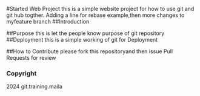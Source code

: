 #Started Web Project
this is a simple website project for how to use git and git hub togther.
Adding a line for rebase example,then more changes to myfeature branch
##Introduction

##Purpose
this is let the people know purpose of git repository
##Deployment
this is a simple working of git for Deployment

##How to Contribute
please fork this repositoryand then issue Pull Requests for review
### Copyright
2024 git.training.maila